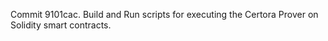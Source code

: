 Commit 9101cac.                    Build and Run scripts for executing the Certora Prover on Solidity smart contracts.